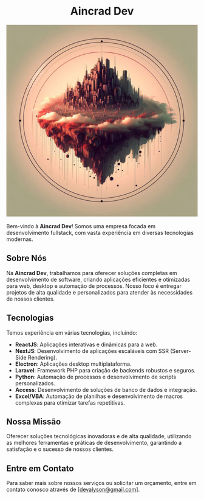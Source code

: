 <h1 style="text-align: center; display: block;">Aincrad Dev</h1>

![Aincrad logo](../assets/aincrad-dev-entardecer.jpeg)

Bem-vindo à **Aincrad Dev**! Somos uma empresa focada em desenvolvimento fullstack, com vasta experiência em diversas tecnologias modernas.

## Sobre Nós

Na **Aincrad Dev**, trabalhamos para oferecer soluções completas em desenvolvimento de software, criando aplicações eficientes e otimizadas para web, desktop e automação de processos. Nosso foco é entregar projetos de alta qualidade e personalizados para atender às necessidades de nossos clientes.

## Tecnologias

Temos experiência em várias tecnologias, incluindo:

- **ReactJS**: Aplicações interativas e dinâmicas para a web.
- **NextJS**: Desenvolvimento de aplicações escaláveis com SSR (Server-Side Rendering).
- **Electron**: Aplicações desktop multiplataforma.
- **Laravel**: Framework PHP para criação de backends robustos e seguros.
- **Python**: Automação de processos e desenvolvimento de scripts personalizados.
- **Access**: Desenvolvimento de soluções de banco de dados e integração.
- **Excel/VBA**: Automação de planilhas e desenvolvimento de macros complexas para otimizar tarefas repetitivas.

## Nossa Missão

Oferecer soluções tecnológicas inovadoras e de alta qualidade, utilizando as melhores ferramentas e práticas de desenvolvimento, garantindo a satisfação e o sucesso de nossos clientes.

## Entre em Contato

Para saber mais sobre nossos serviços ou solicitar um orçamento, entre em contato conosco através de [devalyson@gmail.com].
